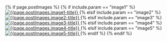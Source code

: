 
{% if page.postImages %}
  {% if include.param == "image1" %}
<a href="" class="{{page.postImages.image1-position}} image lightbox {{page.postImages.image1-size}}">
<img src="{{page.postImages.image1-url}}" alt="{{page.postImages.image1-title}}">
</a>
  {% elsif include.param == "image2" %}
<a href="" class="{{page.postImages.image2-position}} image lightbox {{page.postImages.image2-size}}">
<img src="{{page.postImages.image2-url}}" alt="{{page.postImages.image2-title}}">
</a>
{% elsif include.param == "image3" %}
<a href="" class="{{page.postImages.image3-position}} image lightbox {{page.postImages.image3-size}}">
<img src="{{page.postImages.image3-url}}" alt="{{page.postImages.image3-title}}">
</a>
{% elsif include.param == "image4" %}
<a href="" class="{{page.postImages.image4-position}} image lightbox {{page.postImages.image4-size}}">
<img src="{{page.postImages.image4-url}}" alt="{{page.postImages.image4-title}}">
</a>
{% elsif include.param == "image5" %}
<a href="" class="{{page.postImages.image5-position}} image lightbox {{page.postImages.image5-size}}">
<img src="{{page.postImages.image5-url}}" alt="{{page.postImages.image5-title}}">
</a>
  {% endif %}
{% endif %}
